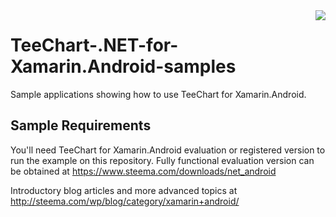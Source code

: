 <a href="https://www.steema.com/product/net_android">
<img align="right" src="http://www.teechart.net/img/logos/teechart_android.png">
</a>

TeeChart-.NET-for-Xamarin.Android-samples
=========================================

Sample applications showing how to use TeeChart for Xamarin.Android.

## Sample Requirements

You'll need TeeChart for Xamarin.Android evaluation or registered version to run the example on this repository. Fully functional evaluation version can be obtained at https://www.steema.com/downloads/net_android

Introductory blog articles and more advanced topics at http://steema.com/wp/blog/category/xamarin+android/